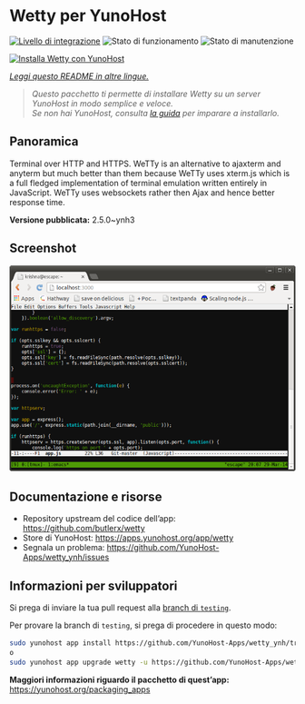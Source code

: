 <!--
N.B.: Questo README è stato automaticamente generato da <https://github.com/YunoHost/apps/tree/master/tools/readme_generator>
NON DEVE essere modificato manualmente.
-->

# Wetty per YunoHost

[![Livello di integrazione](https://dash.yunohost.org/integration/wetty.svg)](https://dash.yunohost.org/appci/app/wetty) ![Stato di funzionamento](https://ci-apps.yunohost.org/ci/badges/wetty.status.svg) ![Stato di manutenzione](https://ci-apps.yunohost.org/ci/badges/wetty.maintain.svg)

[![Installa Wetty con YunoHost](https://install-app.yunohost.org/install-with-yunohost.svg)](https://install-app.yunohost.org/?app=wetty)

*[Leggi questo README in altre lingue.](./ALL_README.md)*

> *Questo pacchetto ti permette di installare Wetty su un server YunoHost in modo semplice e veloce.*  
> *Se non hai YunoHost, consulta [la guida](https://yunohost.org/install) per imparare a installarlo.*

## Panoramica

Terminal over HTTP and HTTPS. WeTTy is an alternative to ajaxterm and anyterm but much better than them because WeTTy uses xterm.js which is a full fledged implementation of terminal emulation written entirely in JavaScript. WeTTy uses websockets rather then Ajax and hence better response time.


**Versione pubblicata:** 2.5.0~ynh3

## Screenshot

![Screenshot di Wetty](./doc/screenshots/terminal.png)

## Documentazione e risorse

- Repository upstream del codice dell’app: <https://github.com/butlerx/wetty>
- Store di YunoHost: <https://apps.yunohost.org/app/wetty>
- Segnala un problema: <https://github.com/YunoHost-Apps/wetty_ynh/issues>

## Informazioni per sviluppatori

Si prega di inviare la tua pull request alla [branch di `testing`](https://github.com/YunoHost-Apps/wetty_ynh/tree/testing).

Per provare la branch di `testing`, si prega di procedere in questo modo:

```bash
sudo yunohost app install https://github.com/YunoHost-Apps/wetty_ynh/tree/testing --debug
o
sudo yunohost app upgrade wetty -u https://github.com/YunoHost-Apps/wetty_ynh/tree/testing --debug
```

**Maggiori informazioni riguardo il pacchetto di quest’app:** <https://yunohost.org/packaging_apps>
